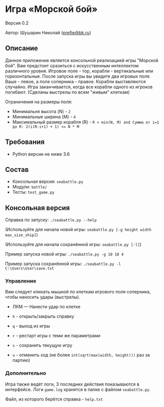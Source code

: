 # Игра «Морской бой»
Версия 0.2

Автор: Шушарин Николай (prefie@bk.ru)


## Описание
Данное приложение является консольной реализацией игры "Морской бой".
Вам предстоит сразиться с искусственным интеллектом различного уровня.
Игровое поле - тор, корабли - вертикальные или горизонтальные.
После запуска игры вы увидите два игровых поля. Ваше - левое, а поле соперника - правое.
Корабли выставляются случайно.
Игра заканчивается, когда все корабли одного из игроков погибают.
(Сделаны выстрелы по всем "живым" клеткам)

Ограничения на размеры поля:
* Минимальня высота (N) - `2`
* Минимальные ширина (M) - `4`
* Максимальный размер корабля (R) - `R < min(N, M) and Сумма от i=1 до R: 2(i(R-i+1) + 1) <= N * M`


## Требования
* Python версии не ниже 3.6


## Состав
* Консольная версия: `seabattle.py`
* Модули: `battle/`
* Тесты: `test_game.py`


## Консольная версия
Справка по запуску: `./seabattle.py --help`


(Используйте для начала новой игры: `seabattle.py [-g height width max_size_ship]`)

(Используйте для начала сохранённой игры: `seabattle.py [-l]`)

Пример запуска новой игры: `./seabattle.py -g 10 10 4`

Пример запуска сохранённой игры: `./seabattle.py -l C:\Users\User\save.txt`

### Управление

Вам следует кликать мышкой по клеткам игрового поля соперника,
чтобы наносить удары (выстрелы).

* ЛКМ — Нанести удар по клетке
* `h` - открыть/закрыть справку
* `q` - выход из игры
* `r` - рестарт игры c теми же параметрами
* `s` - сохранить текущую игру

* `u` - отменить ход (не более `int(sqrt(max(width, height)))` раз за партию)


### Дополнительно
Игра также ведёт логи, 3 последних действия показываются в интерфейсе.
Логи `game.log` хранятся в папке с файлом `seabattle.py`.

Файл, из которого берётся справка - `help.txt`
